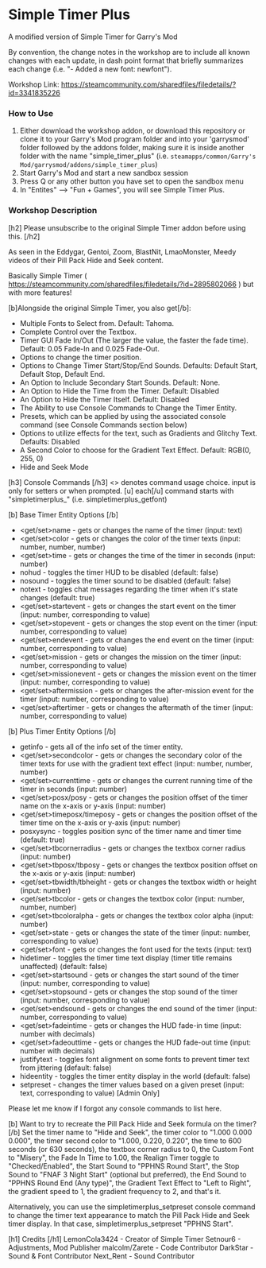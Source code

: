# Simple Timer Plus
A modified version of Simple Timer for Garry's Mod

By convention, the change notes in the workshop are to include all known changes with each update, in dash point format that briefly summarizes each change (i.e. "- Added a new font: newfont").

Workshop Link: https://steamcommunity.com/sharedfiles/filedetails/?id=3341835226

### How to Use

1. Either download the workshop addon, or download this repository or clone it to your Garry's Mod program folder and into your 'garrysmod' folder followed by the addons folder, making sure it is inside another folder with the name "simple_timer_plus" (i.e. `steamapps/common/Garry's Mod/garrysmod/addons/simple_timer_plus`)
2. Start Garry's Mod and start a new sandbox session
3. Press Q or any other button you have set to open the sandbox menu
4. In "Entites" --> "Fun + Games", you will see Simple Timer Plus.

### Workshop Description

[h2] Please unsubscribe to the original Simple Timer addon before using this. [/h2]

As seen in the Eddygar, Gentoi, Zoom, BlastNit, LmaoMonster, Meedy videos of their Pill Pack Hide and Seek content.

Basically Simple Timer ( https://steamcommunity.com/sharedfiles/filedetails/?id=2895802066 ) but with more features!

[b]Alongside the original Simple Timer, you also get[/b]:
- Multiple Fonts to Select from. Default: Tahoma.
- Complete Control over the Textbox.
- Timer GUI Fade In/Out (The larger the value, the faster the fade time). Default: 0.05 Fade-In and 0.025 Fade-Out.
- Options to change the timer position.
- Options to Change Timer Start/Stop/End Sounds. Defaults: Default Start, Default Stop, Default End.
- An Option to Include Secondary Start Sounds. Default: None.
- An Option to Hide the Time from the Timer. Default: Disabled
- An Option to Hide the Timer Itself. Default: Disabled
- The Ability to use Console Commands to Change the Timer Entity.
- Presets, which can be applied by using the associated console command (see Console Commands section below)
- Options to utilize effects for the text, such as Gradients and Glitchy Text. Defaults: Disabled
- A Second Color to choose for the Gradient Text Effect. Default: RGB(0, 255, 0)
- Hide and Seek Mode

[h3] Console Commands [/h3]
<> denotes command usage choice. input is only for setters or when prompted.
[u] each[/u] command starts with "simpletimerplus_" (i.e. simpletimerplus_getfont)

[b] Base Timer Entity Options [/b]
- <get/set>name - gets or changes the name of the timer (input: text)
- <get/set>color - gets or changes the color of the timer texts (input: number, number, number)
- <get/set>time - gets or changes the time of the timer in seconds (input: number)
- nohud - toggles the timer HUD to be disabled (default: false)
- nosound - toggles the timer sound to be disabled (default: false)
- notext - toggles chat messages regarding the timer when it's state changes (default: true)
- <get/set>startevent - gets or changes the start event on the timer (input: number, corresponding to value)
- <get/set>stopevent - gets or changes the stop event on the timer (input: number, corresponding to value)
- <get/set>endevent - gets or changes the end event on the timer (input: number, corresponding to value)
- <get/set>mission - gets or changes the mission on the timer (input: number, corresponding to value)
- <get/set>missionevent - gets or changes the mission event on the timer (input: number, corresponding to value)
- <get/set>aftermission - gets or changes the after-mission event for the timer (input: number, corresponding to value)
- <get/set>aftertimer - gets or changes the aftermath of the timer (input: number, corresponding to value)

[b] Plus Timer Entity Options [/b]
- getinfo - gets all of the info set of the timer entity.
- <get/set>secondcolor - gets or changes the secondary color of the timer texts for use with the gradient text effect (input: number, number, number)
- <get/set>currenttime - gets or changes the current running time of the timer in seconds (input: number)
- <get/set>posx/posy - gets or changes the position offset of the timer name on the x-axis or y-axis (input: number)
- <get/set>timeposx/timeposy - gets or changes the position offset of the timer time on the x-axis or y-axis (input: number)
- posxysync - toggles position sync of the timer name and timer time (default: true)
- <get/set>tbcornerradius - gets or changes the textbox corner radius (input: number)
- <get/set>tbposx/tbposy - gets or changes the textbox position offset on the x-axis or y-axis (input: number)
- <get/set>tbwidth/tbheight - gets or changes the textbox width or height (input: number)
- <get/set>tbcolor - gets or changes the textbox color (input: number, number, number)
- <get/set>tbcoloralpha - gets or changes the textbox color alpha (input: number)
- <get/set>state - gets or changes the state of the timer (input: number, corresponding to value)
- <get/set>font - gets or changes the font used for the texts (input: text)
- hidetimer - toggles the timer time text display (timer title remains unaffected) (default: false)
- <get/set>startsound - gets or changes the start sound of the timer (input: number, corresponding to value)
- <get/set>stopsound - gets or changes the stop sound of the timer (input: number, corresponding to value)
- <get/set>endsound - gets or changes the end sound of the timer (input: number, corresponding to value)
- <get/set>fadeintime - gets or changes the HUD fade-in time (input: number with decimals)
- <get/set>fadeouttime - gets or changes the HUD fade-out time (input: number with decimals)
- justifytext - toggles font alignment on some fonts to prevent timer text from jittering (default: false)
- hideentity - toggles the timer entity display in the world (default: false)
- setpreset - changes the timer values based on a given preset (input: text, corresponding to value) [Admin Only]

Please let me know if I forgot any console commands to list here.

[b] Want to try to recreate the Pill Pack Hide and Seek formula on the timer? [/b]
Set the timer name to "Hide and Seek", the timer color to "1.000 0.000 0.000", the timer second color to "1.000, 0.220, 0.220", the time to 600 seconds (or 630 seconds), the textbox corner radius to 0, the Custom Font to "Misery", the Fade In Time to 1.00, the Realign Timer toggle to "Checked/Enabled", the Start Sound to "PPHNS Round Start", the Stop Sound to "FNAF 3 Night Start" (optional but preferred), the End Sound to "PPHNS Round End (Any type)", the Gradient Text Effect to "Left to Right", the gradient speed to 1, the gradient frequency to 2, and that's it.

Alternatively, you can use the simpletimerplus_setpreset console command to change the timer text appearance to match the Pill Pack Hide and Seek timer display. In that case, simpletimerplus_setpreset "PPHNS Start".

[h1] Credits [/h1]
LemonCola3424 - Creator of Simple Timer
Setnour6 - Adjustments, Mod Publisher
malcolm/Zarete - Code Contributor
DarkStar - Sound & Font Contributor
Next_Rent - Sound Contributor
